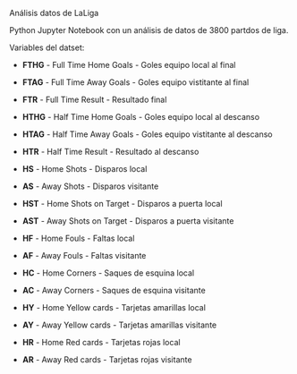 Análisis datos de LaLiga

Python Jupyter Notebook con un análisis de datos de 3800 partdos de liga.

Variables del datset:

* **FTHG**	- Full Time Home Goals - Goles equipo local al final

* **FTAG**	- Full Time Away Goals - Goles equipo vistitante al final

* **FTR**	  - Full Time Result - Resultado final

* **HTHG**	- Half Time Home Goals - Goles equipo local al descanso

* **HTAG**	- Half Time Away Goals - Goles equipo vistitante al descanso

* **HTR**	  - Half Time Result - Resultado al descanso

* **HS**	  - Home Shots - Disparos local

* **AS**	  - Away Shots - Disparos visitante

* **HST**	  - Home Shots on Target - Disparos a puerta local

* **AST**	  - Away Shots on Target - Disparos a puerta visitante

* **HF**	  - Home Fouls - Faltas local

* **AF**	  - Away Fouls - Faltas visitante 

* **HC**	  - Home Corners - Saques de esquina local

* **AC**	  - Away Corners - Saques de esquina visitante

* **HY**	  - Home Yellow cards - Tarjetas amarillas local

* **AY**	  - Away Yellow cards - Tarjetas amarillas visitante  

* **HR**	  - Home Red cards - Tarjetas rojas local

* **AR**    - Away Red cards - Tarjetas rojas visitante
